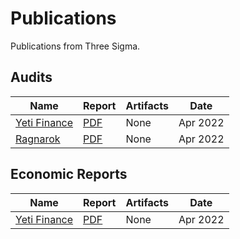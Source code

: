 # Publications
Publications from Three Sigma.


## Audits
| Name | Report | Artifacts | Date |
| ---- | ------ | --------- | ---- |
| [Yeti Finance](https://yetifinance.co/) | [PDF](audits/yeti-finance/Yeti_Finance_Audit.pdf) | None | Apr 2022 |
| [Ragnarok](https://ragnarok.xyz/) | [PDF](audits/ragnarok/Ragnarok_Audit.pdf) | None | Apr 2022 |


## Economic Reports
| Name | Report | Artifacts | Date |
| ---- | ------ | --------- | ---- |
| [Yeti Finance](https://yetifinance.co/) | [PDF](economic-reports/yeti-finance/Yeti_Finance_EconomicReport.pdf) | None | Apr 2022 |